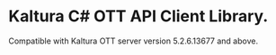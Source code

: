 # Kaltura C# OTT API Client Library.
Compatible with Kaltura OTT server version 5.2.6.13677 and above.
